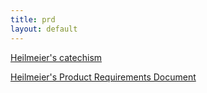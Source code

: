 ```yaml
---
title: prd
layout: default
---
```

[Heilmeier's catechism](heilmeier_catechism.html)

[Heilmeier's Product Requirements Document](heilmeier_prd.html)
